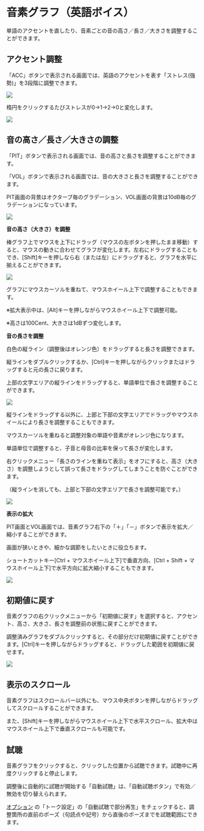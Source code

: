 


音素グラフ（英語ボイス）
============


  


 単語のアクセントを直したり、音素ごとの音の高さ／長さ／大きさを調整することができます。
   

アクセント調整
-------


 「ACC」ボタンで表示される画面では、英語のアクセントを表す「ストレス(強勢)」を3段階に調整できます。
   

  


![](../../image/tk05_kana_e.png)

  

 楕円をクリックするたびストレスが0→1→2→0と変化します。
   

  


![](../../image/tk05_acc01_e.png)

音の高さ／長さ／大きさの調整
--------------


 「PIT」ボタンで表示される画面では、音の高さと長さを調整することができます。
   

 「VOL」ボタンで表示される画面では、音の大きさと長さを調整することができます。
   

 PIT画面の背景はオクターブ毎のグラデーション、VOL画面の背景は10dB毎のグラデーションになっています。
   

  


![](../../image/tk05_06_e.png)

  

**音の高さ（大きさ）を調整**
  

 棒グラフ上でマウスを上下にドラッグ（マウスの左ボタンを押したまま移動）すると、マウスの動きに合わせてグラフが変化します。左右にドラッグすることもでき、[Shift]キーを押しなら右（または左）にドラッグすると、グラフを水平に揃えることができます。
   

  


![](../../image/tk05_08_e.png)

  

 グラフにマウスカーソルを重ねて、マウスホイール上下で調整することもできます。
   

 ※拡大表示中は、[Alt]キーを押しながらマウスホイール上下で調整可能。
   

 ※高さは100Cent、大きさは1dBずつ変化します。
   

  

**音の長さを調整**
  

 白色の縦ライン（調整後はオレンジ色）をドラッグすると長さを調整できます。
   

 縦ラインをダブルクリックするか、[Ctrl]キーを押しながらクリックまたはドラッグすると元の長さに戻ります。
   

 上部の文字エリアの縦ラインをドラッグすると、単語単位で長さを調整することができます。
   

  


![](../../image/tk05_10_e.png)

  

 縦ラインをドラッグする以外に、上部と下部の文字エリアでドラッグやマウスホイールにより長さを調整することもできます。
   

 マウスカーソルを重ねると調整対象の単語や音素がオレンジ色になります。
   

 単語単位で調整すると、子音と母音の比率を保って長さが変化します。
   

  

 右クリックメニュー「長さのラインを重ねて表示」をオフにすると、高さ（大きさ）を調整しようとして誤って長さをドラッグしてしまうことを防ぐことができます。
   

 （縦ラインを消しても、上部と下部の文字エリアで長さを調整可能です。）
   

  


![](../../image/ccs6_ss005b_e.png)

  

**表示の拡大**
  

 PIT画面とVOL画面では、音素グラフ右下の「＋」「－」ボタンで表示を拡大／縮小することができます。
   

 画面が狭いときや、細かな調節をしたいときに役立ちます。
   

 ショートカットキー[Ctrl + マウスホイール上下]で垂直方向、[Ctrl + Shift + マウスホイール上下]で水平方向に拡大縮小することもできます。
   

  


![](../../image/tk05_zoom_e.png)

初期値に戻す
------


 音素グラフの右クリックメニューから「初期値に戻す」を選択すると、アクセント、高さ、大きさ、長さを調整前の状態に戻すことができます。
   

 調整済みグラフをダブルクリックすると、その部分だけ初期値に戻すことができます。[Ctrl]キーを押しながらドラッグすると、ドラッグした範囲を初期値に戻せます。
   

  


![](../../image/tk05_09_e.png)

表示のスクロール
--------


 音素グラフはスクロールバー以外にも、マウス中央ボタンを押しながらドラッグしてスクロールすることができます。
   

 また、[Shift]キーを押しながらマウスホイール上下で水平スクロール、拡大中はマウスホイール上下で垂直スクロールも可能です。
   

試聴
--


 音素グラフをクリックすると、クリックした位置から試聴できます。試聴中に再度クリックすると停止します。
   

 調整後に自動的に試聴が開始する「自動試聴」は、「自動試聴ボタン」で有効／無効を切り替えられます。
   

[オプション](https://cevio.jp/guide/cevio_ai/option/) 
 の「トーク設定」の「自動試聴で部分再生」をチェックすると、調整箇所の直前のポーズ（句読点や記号）から直後のポーズまでを試聴範囲にできます。
   





